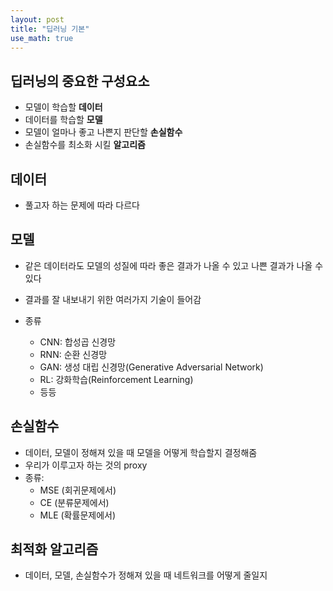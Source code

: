 ```yaml
---
layout: post
title: "딥러닝 기본"
use_math: true
---
```


## 딥러닝의 중요한 구성요소

- 모델이 학습할 **데이터**
- 데이터를 학습할 **모델**
- 모델이 얼마나 좋고 나쁜지 판단할 **손실함수**
- 손실함수를 최소화 시킬 **알고리즘**



## 데이터

- 풀고자 하는 문제에 따라 다르다



## 모델

- 같은 데이터라도 모델의 성질에 따라 좋은 결과가 나올 수 있고 나쁜 결과가 나올 수 있다

- 결과를 잘 내보내기 위한 여러가지 기술이 들어감
- 종류
  - CNN: 합성곱 신경망
  - RNN: 순환 신경망
  - GAN: 생성 대립 신경망(Generative Adversarial Network)
  - RL: 강화학습(Reinforcement Learning)
  - 등등



## 손실함수

- 데이터, 모델이 정해져 있을 때 모델을 어떻게 학습할지 결정해줌
- 우리가 이루고자 하는 것의 proxy
- 종류: 
  - MSE  (회귀문제에서)
  -  CE    (분류문제에서)
  -  MLE (확률문제에서)



## 최적화 알고리즘

- 데이터, 모델, 손실함수가 정해져 있을 때 네트워크를 어떻게 줄일지

  



